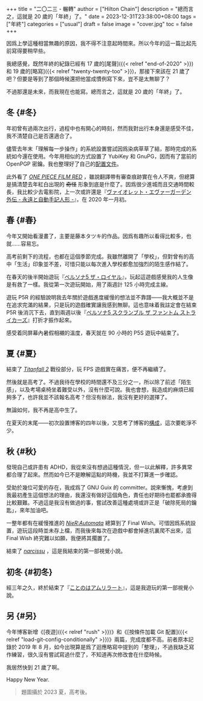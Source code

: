 +++
title = "二〇二三 - 輾轉"
author = ["Hilton Chain"]
description = "總而言之，這就是 20 歲的「年終」了。"
date = 2023-12-31T23:38:00+08:00
tags = ["年終"]
categories = ["usual"]
draft = false
image = "cover.jpg"
toc = false
+++

因爲上學這種相當無趣的原因，我不得不注意起時間來。所以今年的這一篇比起先前寫得要稍早些。

我總感覺，既然年終的紀錄已經有 17 歲的[尾聲]({{< relref "end-of-2020" >}})和 19 歲的[略寫]({{< relref "twenty-twenty-too" >}})，那接下來該在 21 歲了吧？但要是等到了那個時候還把他當成慣例寫下來，豈不是太無聊了？

不過那還是未來，而我現在也能寫。總而言之，這就是 20 歲的「年終」了。


## 冬 {#冬}

年初曾有過兩次出行，過程中也有開心的時刻，然而我對出行本身還是感受不佳，我不清楚自己是否還適合了。

儘管去年末「理解每一步操作」的系統設置嘗試因爲染病草草了結，那時完成的系統如今還在使用。今年用相似的方式設置了 YubiKey 和 GnuPG，因而有了當前的 OpenPGP 密鑰。我也整理好了自己的[配置文件](https://github.com/rakino/Testament)。

此外看了 _[ONE PIECE FILM RED](https://www.onepiece-film.jp/)_ ，雖說翻譯帶有審查痕跡實在令人不爽，但總算是搞清楚去年紅白出現的 ~~奇怪~~ 形象到底是什麼了。因爲很少進城而且交通時間較長，我比較少去電影院，上一次或許還是『[ヴァイオレット・エヴァーガーデン 外伝 - 永遠と自動手記人形 -](https://violet-evergarden.jp/sidestory/)』，在 2020 年一月初。


## 春 {#春}

今年又開始看漫畫了，主要是藤本タツキ的作品。因爲有趣所以看得比較多，也就……容易忘。

高考前剩下的流程，也都在這個季節完成。我雖然離開了「學校」，但對曾有的高中「生活」印象並不差，可惜只能以每次進入學校都愈加強烈的陌生感作結了。

在春天的後半開始遊玩『[ペルソナ5 ザ・ロイヤル](https://p5r.jp/)』，玩起這遊戲感覺我的人生像是有救了一樣。我從第一次遊玩開始，用了兩週計 125 小時完成主線。

遊玩 P5R 的經驗說明我去年關於遊戲進度緩慢的想法並不靠譜——我大概並不是在追求完滿的結果，只是玩的遊戲確實讓我感到無聊。這也意味着我註定會在結束 P5R 後消沉下去，直到兩週以後『[ペルソナ5 スクランブル ザ ファントム ストライカーズ](https://p5s.jp/)』打折才振作起來。

感受着同屏幕內暑假相襯的溫度，春天就在 90 小時的 P5S 遊玩中結束了。


## 夏 {#夏}

結束了 _[Titanfall 2](https://www.ea.com/games/titanfall/titanfall-2)_ 戰役部分，玩 FPS 遊戲實在痛苦，便不再繼續了。

然後就是高考了。不過我待在學校的時間還不及三分之一，所以除了前述「陌生感」，以及考場桌椅坐着難受以外，沒有什麼可說。我也會想，我造成的麻煩已經夠多了，也許我並不該報名高考？但沒有辦法，我沒有更好的選擇了。

無論如何，我不再是高中生了。

在夏天的末尾——初次設置博客的四年以後，又思考了博客的[構成](https://github.com/rakino/ultrarare.space)，這次要乾淨不少。


## 秋 {#秋}

發現自己或許患有 ADHD，我從來沒有想過這種情況，但一以此解釋，許多異常都合理了起來。然而如今已不是瞭解這點的時機，我並不打算進一步確認。

受助於幾位可愛的存在，我成爲了 GNU Guix 的 committer。說來慚愧，考慮到我最初產生這個想法的理由，我還沒有做好這個角色，責任也好期待也罷都承擔得比較艱難。不過這是我沒有做過的事，嘗試改善這種處境或許正是「破除死局的鑰匙」，來年加油吧。

一整年都有在緩慢推進的 _[NieR:Automata](https://www.platinumgames.com/games/nier-automata)_ 總算到了 Final Wish。可惜因爲系統設置，遊玩這段時並未存上檔，而我後來每次在遊戲中都會掉進坑裏爬不出來，這 Final Wish 終究難以如願，我便將其擱置了。

結束了 _[narcissu](http://stage-nana.sakura.ne.jp/narcissu.htm)_ ，這是我結束的第一部視覺小說。


## 初冬 {#初冬}

經三年之久，終於結束了『[ことのはアムリラート](https://sukerasparo.com/amrilato/index.html)』，這是我遊玩的第一部視覺小說。


## 另 {#另}

今年博客新增《[夜遊]({{< relref "rush" >}})》和《[按條件加載 Git 配置]({{< relref "load-git-config-conditionally" >}})》兩篇，完成度都不高。前者原本記錄於 2019 年 8 月，如今出現算是爲了迴應略寫中提到的「整理」，不過我缺乏寫作練習，很久沒有嘗試寫過什麼了，不知道再次修改會在什麼時候。

我居然快到 21 歲了啊。

Happy New Year.

> 題圖攝於 2023 夏，高考後。
